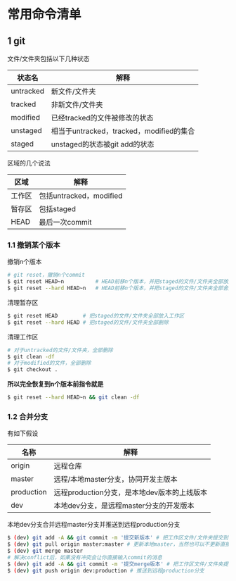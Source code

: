 # 常用命令清单

## 1 git

文件/文件夹包括以下几种状态

| 状态名 | 解释 |
| --- | --- |
| untracked | 新文件/文件夹 |
| tracked | 非新文件/文件夹 |
| modified | 已经tracked的文件被修改的状态 |
| unstaged | 相当于untracked，tracked，modified的集合 |
| staged | unstaged的状态被git add的状态 |

区域的几个说法

| 区域 | 解释 |
| --- | --- |
| 工作区 | 包括untracked，modified |
| 暂存区 | 包括staged |
| HEAD | 最后一次commit |

### 1.1 撤销某个版本

撤销n个版本

```bash
# git reset，撤销n个commit
$ git reset HEAD~n          # HEAD前移n个版本，并把staged的文件/文件夹全部放入工作区
$ git reset --hard HEAD~n   # HEAD前移n个版本，并把staged的文件/文件夹全部舍弃
```

清理暂存区

```bash
$ git reset HEAD        # 把staged的文件/文件夹全部放入工作区
$ git reset --hard HEAD # 把staged的文件/文件夹全部删除
```

清理工作区

```bash
# 对于untracked的文件/文件夹，全部删除
$ git clean -df
# 对于modified的文件，全部删除
$ git checkout .
```

**所以完全恢复到n个版本前指令就是**

```bash
$ git reset --hard HEAD~n && git clean -df
```


### 1.2 合并分支


有如下假设

| 名称 | 解释 |
| --- | --- |
| origin | 远程仓库 |
| master | 远程/本地master分支，协同开发主版本 |
| production | 远程production分支，是本地dev版本的上线版本 |
| dev | 本地dev分支，是远程master分支的开发版本 |

本地dev分支合并远程master分支并推送到远程production分支

```bash
$ (dev) git add -A && git commit -m '提交新版本' # 把工作区文件/文件夹提交到暂存区
$ (dev) git pull origin master:master # 更新本地master，当然也可以不更新直接和远程合并
$ (dev) git merge master 
# 解决conflict后，如果没有冲突会让你直接输入commit的消息
$ (dev) git add -A && git commit -m '提交merge版本' # 把工作区文件/文件夹提交到暂存区
$ (dev) git push origin dev:production # 推送到远程production分支
```
